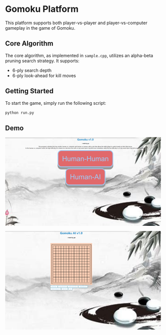 # Gomoku Platform

This platform supports both player-vs-player and player-vs-computer gameplay in the game of Gomoku.

## Core Algorithm

The core algorithm, as implemented in `sample.cpp`, utilizes an alpha-beta pruning search strategy. It supports:

- 6-ply search depth
- 6-ply look-ahead for kill moves

## Getting Started

To start the game, simply run the following script:

```bash
python run.py
 ```

## Demo
![image](pic/pic1.png)

![image](pic/pic2.png)
